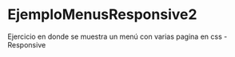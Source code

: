# EjemploMenusResponsive2
Ejercicio en donde se muestra un menú con varias pagina en css - Responsive
